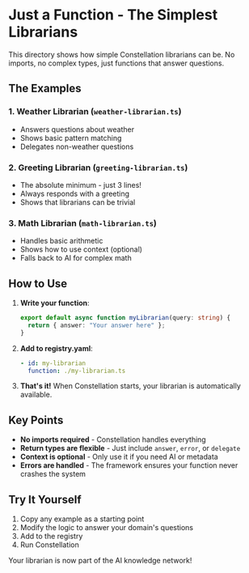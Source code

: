 # Just a Function - The Simplest Librarians

This directory shows how simple Constellation librarians can be. No imports, no complex types, just functions that answer questions.

## The Examples

### 1. Weather Librarian (`weather-librarian.ts`)
- Answers questions about weather
- Shows basic pattern matching
- Delegates non-weather questions

### 2. Greeting Librarian (`greeting-librarian.ts`) 
- The absolute minimum - just 3 lines!
- Always responds with a greeting
- Shows that librarians can be trivial

### 3. Math Librarian (`math-librarian.ts`)
- Handles basic arithmetic
- Shows how to use context (optional)
- Falls back to AI for complex math

## How to Use

1. **Write your function**:
   ```typescript
   export default async function myLibrarian(query: string) {
     return { answer: "Your answer here" };
   }
   ```

2. **Add to registry.yaml**:
   ```yaml
   - id: my-librarian
     function: ./my-librarian.ts
   ```

3. **That's it!** When Constellation starts, your librarian is automatically available.

## Key Points

- **No imports required** - Constellation handles everything
- **Return types are flexible** - Just include `answer`, `error`, or `delegate`
- **Context is optional** - Only use it if you need AI or metadata
- **Errors are handled** - The framework ensures your function never crashes the system

## Try It Yourself

1. Copy any example as a starting point
2. Modify the logic to answer your domain's questions  
3. Add to the registry
4. Run Constellation

Your librarian is now part of the AI knowledge network!